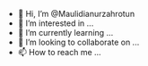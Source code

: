 - 👋 Hi, I’m @Maulidianurzahrotun
- 👀 I’m interested in ...
- 🌱 I’m currently learning ...
- 💞️ I’m looking to collaborate on ...
- 📫 How to reach me ...

<!---
Maulidianurzahrotun/Maulidianurzahrotun is a ✨ special ✨ repository because its `README.md` (this file) appears on your GitHub profile.
You can click the Preview link to take a look at your changes.
--->
